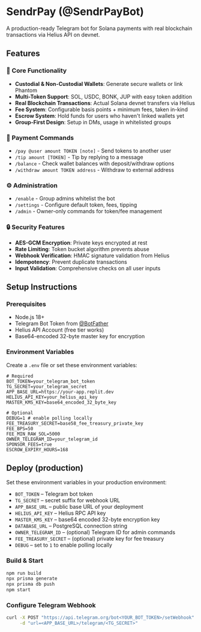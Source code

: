 # SendrPay (@SendrPayBot)

A production-ready Telegram bot for Solana payments with real blockchain transactions via Helius API on devnet.

## Features

### 🚀 Core Functionality
- **Custodial & Non-Custodial Wallets**: Generate secure wallets or link Phantom
- **Multi-Token Support**: SOL, USDC, BONK, JUP with easy token addition
- **Real Blockchain Transactions**: Actual Solana devnet transfers via Helius
- **Fee System**: Configurable basis points + minimum fees, taken in-kind
- **Escrow System**: Hold funds for users who haven't linked wallets yet
- **Group-First Design**: Setup in DMs, usage in whitelisted groups

### 💸 Payment Commands
- `/pay @user amount TOKEN [note]` - Send tokens to another user
- `/tip amount [TOKEN]` - Tip by replying to a message  
- `/balance` - Check wallet balances with deposit/withdraw options
- `/withdraw amount TOKEN address` - Withdraw to external address


### ⚙️ Administration
- `/enable` - Group admins whitelist the bot
- `/settings` - Configure default token, fees, tipping
- `/admin` - Owner-only commands for token/fee management

### 🔒 Security Features
- **AES-GCM Encryption**: Private keys encrypted at rest
- **Rate Limiting**: Token bucket algorithm prevents abuse
- **Webhook Verification**: HMAC signature validation from Helius
- **Idempotency**: Prevent duplicate transactions
- **Input Validation**: Comprehensive checks on all user inputs

## Setup Instructions

### Prerequisites
- Node.js 18+ 
- Telegram Bot Token from [@BotFather](https://t.me/BotFather)
- Helius API Account (free tier works)
- Base64-encoded 32-byte master key for encryption

### Environment Variables

Create a `.env` file or set these environment variables:

```env
# Required
BOT_TOKEN=your_telegram_bot_token
TG_SECRET=your_telegram_secret
APP_BASE_URL=https://your-app.replit.dev
HELIUS_API_KEY=your_helius_api_key
MASTER_KMS_KEY=base64_encoded_32_byte_key

# Optional
DEBUG=1 # enable polling locally
FEE_TREASURY_SECRET=base58_fee_treasury_private_key
FEE_BPS=50
FEE_MIN_RAW_SOL=5000
OWNER_TELEGRAM_ID=your_telegram_id
SPONSOR_FEES=true
ESCROW_EXPIRY_HOURS=168

```

## Deploy (production)

Set these environment variables in your production environment:

- `BOT_TOKEN` – Telegram bot token
- `TG_SECRET` – secret suffix for webhook URL
- `APP_BASE_URL` – public base URL of your deployment
- `HELIUS_API_KEY` – Helius RPC API key
- `MASTER_KMS_KEY` – base64 encoded 32-byte encryption key
- `DATABASE_URL` – PostgreSQL connection string
- `OWNER_TELEGRAM_ID` – (optional) Telegram ID for admin commands
- `FEE_TREASURY_SECRET` – (optional) private key for fee treasury
- `DEBUG` – set to `1` to enable polling locally

### Build & Start

```bash
npm run build
npx prisma generate
npx prisma db push
npm start
```

### Configure Telegram Webhook

```bash
curl -X POST "https://api.telegram.org/bot<YOUR_BOT_TOKEN>/setWebhook" \
     -d "url=<APP_BASE_URL>/telegram/<TG_SECRET>"
```
